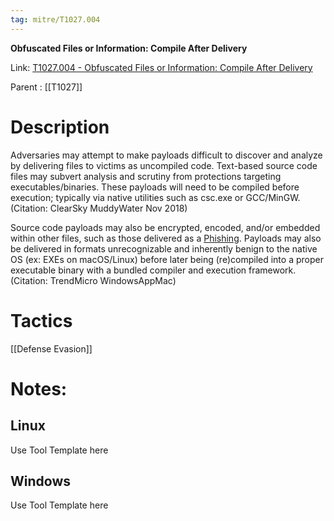 ```yaml
---
tag: mitre/T1027.004
---
```


**Obfuscated Files or Information: Compile After Delivery**

Link: [T1027.004 - Obfuscated Files or Information: Compile After Delivery](https://attack.mitre.org/techniques/T1027/004)

Parent : [[T1027]]


# Description

Adversaries may attempt to make payloads difficult to discover and analyze by delivering files to victims as uncompiled code. Text-based source code files may subvert analysis and scrutiny from protections targeting executables/binaries. These payloads will need to be compiled before execution; typically via native utilities such as csc.exe or GCC/MinGW.(Citation: ClearSky MuddyWater Nov 2018)

Source code payloads may also be encrypted, encoded, and/or embedded within other files, such as those delivered as a [Phishing](https://attack.mitre.org/techniques/T1566). Payloads may also be delivered in formats unrecognizable and inherently benign to the native OS (ex: EXEs on macOS/Linux) before later being (re)compiled into a proper executable binary with a bundled compiler and execution framework.(Citation: TrendMicro WindowsAppMac)

# Tactics


[[Defense Evasion]]


# Notes:

## Linux

Use Tool Template here

## Windows

Use Tool Template here